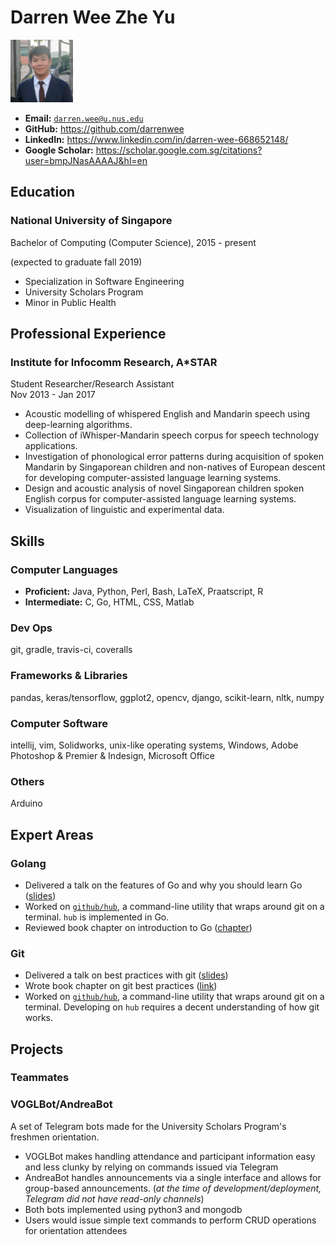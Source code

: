 # Darren Wee Zhe Yu

<img src="darren.jpeg" width="100" /><br>

* **Email:** [`darren.wee@u.nus.edu`](mailto:darren.wee@u.nus.edu)
* **GitHub:** https://github.com/darrenwee
* **LinkedIn:** https://www.linkedin.com/in/darren-wee-668652148/
* **Google Scholar:** https://scholar.google.com.sg/citations?user=bmpJNasAAAAJ&hl=en

## Education
### National University of Singapore
Bachelor of Computing (Computer Science), 2015 - present

(expected to graduate fall 2019)

* Specialization in Software Engineering
* University Scholars Program
* Minor in Public Health

## Professional Experience
### Institute for Infocomm Research, A\*STAR
Student Researcher/Research Assistant<br>
Nov 2013 - Jan 2017

- Acoustic modelling of whispered English and Mandarin speech using deep-learning algorithms.
- Collection of iWhisper-Mandarin speech corpus for speech technology applications.
- Investigation of phonological error patterns during acquisition of spoken Mandarin by Singaporean children and non-natives of European descent for developing computer-assisted language learning systems.
- Design and acoustic analysis of novel Singaporean children spoken English corpus for computer-assisted language learning systems.
- Visualization of linguistic and experimental data.

## Skills
### Computer Languages
* **Proficient:** Java, Python, Perl, Bash, LaTeX, Praatscript, R
* **Intermediate:** C, Go, HTML, CSS, Matlab

### Dev Ops
git, gradle, travis-ci, coveralls

### Frameworks & Libraries
pandas, keras/tensorflow, ggplot2, opencv, django, scikit-learn, nltk, numpy

### Computer Software
intellij, vim, Solidworks, unix-like operating systems, Windows, Adobe Photoshop & Premier & Indesign, Microsoft Office

### Others
Arduino

## Expert Areas
### Golang
- Delivered a talk on the features of Go and why you should learn Go ([slides](https://docs.google.com/presentation/d/1gjksgaZ2RK6crbZvGWQLnlCu1PcDBox_IibqsZS6VmI/edit?usp=sharing))
- Worked on [`github/hub`](https://github.com/github/hub), a command-line utility that wraps around git on a terminal. `hub` is implemented in Go.
- Reviewed book chapter on introduction to Go ([chapter](https://github.com/se-edu/learningresources/blob/master/contents/go/Go.md))

### Git
- Delivered a talk on best practices with git ([slides](https://docs.google.com/presentation/d/1Wj9zmEKEnLbPzPz2Ifl7ZZcayJr6QjqfoJkt1zfwqpg/edit?usp=sharing))
- Wrote book chapter on git best practices ([link](https://github.com/se-edu/learningresources/blob/master/contents/revisionControl/bestPracticesGit.md))
- Worked on [`github/hub`](https://github.com/github/hub), a command-line utility that wraps around git on a terminal. Developing on `hub` requires a decent understanding of how git works.

## Projects
### Teammates

### VOGLBot/AndreaBot
A set of Telegram bots made for the University Scholars Program's freshmen orientation.

* VOGLBot makes handling attendance and participant information easy and less clunky by relying on commands issued via Telegram
* AndreaBot handles announcements via a single interface and allows for group-based announcements. (*at the time of development/deployment, Telegram did not have read-only channels*)
* Both bots implemented using python3 and mongodb
* Users would issue simple text commands to perform CRUD operations for orientation attendees
